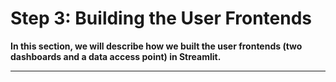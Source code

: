 # Step 3: Building the User Frontends

**In this section, we will describe how we built the user frontends (two dashboards and a data access point) in Streamlit.**

---